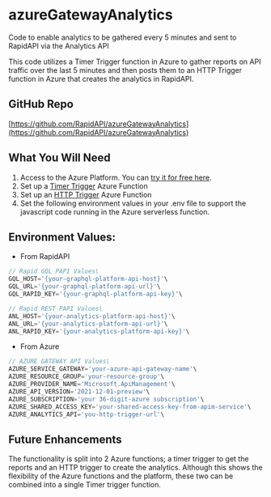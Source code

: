 # azureGatewayAnalytics
Code to enable analytics to be gathered every 5 minutes and sent to RapidAPI via the Analytics API

This code utilizes a Timer Trigger function in Azure to gather reports on API traffic over the last 5 minutes and then posts them to an HTTP Trigger function in Azure that creates the analytics in RapidAPI.

## GitHub Repo

[https://github.com/RapidAPI/azureGatewayAnalytics](https://github.com/RapidAPI/azureGatewayAnalytics)

## What You Will Need

1. Access to the Azure Platform. You can [try it for free here](https://azure.microsoft.com/en-us/free/). 
2. Set up a [Timer Trigger](https://learn.microsoft.com/en-us/azure/azure-functions/functions-bindings-timer?tabs=in-process&pivots=programming-language-csharp) Azure Function
3. Set up an [HTTP Trigger](https://learn.microsoft.com/en-us/azure/azure-functions/functions-bindings-http-webhook-trigger?tabs=in-process%2Cfunctionsv2&pivots=programming-language-csharp) Azure Function
4. Set the following environment values in your .env file to support the javascript code running in the Azure serverless function.

## Environment Values:

- From RapidAPI

```jsx
// Rapid GQL PAPI Values\
GQL_HOST='{your-graphql-platform-api-host}'\
GQL_URL='{your-graphql-platform-api-url}'\
GQL_RAPID_KEY='{your-graphql-platform-api-key}'\

// Rapid REST PAPI Values\
ANL_HOST='{your-analytics-platform-api-host}'\
ANL_URL='{your-analytics-platform-api-url}'\
ANL_RAPID_KEY='{your-analytics-platform-api-key}'\
```

- From Azure

```jsx
// AZURE GATEWAY API Values\
AZURE_SERVICE_GATEWAY='your-azure-api-gateway-name'\
AZURE_RESOURCE_GROUP='your-resource-group'\
AZURE_PROVIDER_NAME='Microsoft.ApiManagement'\
AZURE_API_VERSION='2021-12-01-preview'\
AZURE_SUBSCRIPTION='your 36-digit-azure subscription'\
AZURE_SHARED_ACCESS_KEY='your-shared-access-key-from-apim-service'\
AZURE_ANALYTICS_API='you-http-trigger-url'\
```

## Future Enhancements

The functionality is split into 2 Azure functions; a timer trigger to get the reports and an HTTP trigger to create the analytics. Although this shows the flexibility of the Azure functions and the platform, these two can be combined into a single Timer trigger function.
